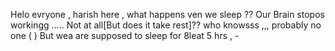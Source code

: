 Helo evryone , harish here , what happens ven we sleep ??
Our Brain stopos workingg ..... Not at all[But does it take rest]??
who knowsss ,,, probably no one ( )
      But wea are supposed to sleep for 8leat 5 hrs ,                            -   
                                
